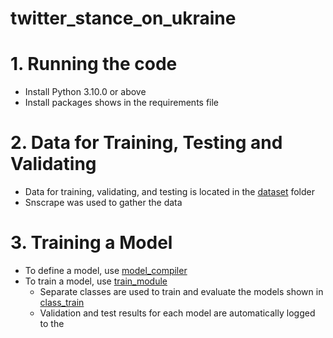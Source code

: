# twitter_stance_on_ukraine



# 1. Running the code
- Install Python 3.10.0 or above
- Install packages shows in the requirements file

# 2. Data for Training, Testing and Validating
- Data for training, validating, and testing is located in the [dataset](dataset) folder
- Snscrape was used to gather the data

# 3. Training a Model
- To define a model, use [model_compiler](src/training/model_compiler.py)
- To train a model, use [train_module](src/training/train_module.py)
    - Separate classes are used to train and evaluate the models shown in [class_train](src/training/class_train.py)
    - Validation and test results for each model are automatically logged to the




